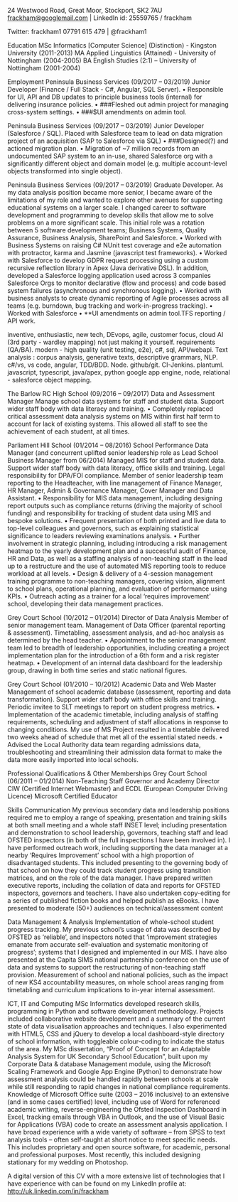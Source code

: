 24 Westwood Road, Great Moor, Stockport, SK2 7AU
frackham@googlemail.com	|  LinkedIn id: 25559765 / frackham
	
Twitter: frackham1
07791 615 479	|  @frackham1

Education
MSc Informatics [Computer Science] (Distinction) - Kingston University (2011-2013)
MA Applied Linguistics (Attained) - University of Nottingham (2004-2005)
BA English Studies (2:1) – University of Nottingham (2001-2004)

Employment
Peninsula Business Services (09/2017 – 03/2019) Junior Developer (Finance / Full Stack - C#, Angular, SQL Server).
•	Responsible for UI, API and DB updates to principle business tools (internal) for delivering insurance policies. 
•	###Fleshed out admin project for managing cross-system settings.
•	###$UI amendments on admin tool.


Peninsula Business Services (09/2017 – 03/2019) Junior Developer (Salesforce / SQL).
Placed with Salesforce team to lead on data migration project of an acquisition (SAP to Salesforce via SQL)
•	###Designed(?) and actioned migration plan.
•	Migration of ~7 million records from an undocumented SAP system to an in-use, shared Salesforce org with a significantly different object and domain model (e.g. multiple account-level objects transformed into single object).

Peninsula Business Services (09/2017 – 03/2019) Graduate Developer.
As my data analysis position became more senior, I became aware of the limitations of my role and wanted to explore other avenues for supporting educational systems on a larger scale. I changed career to software development and programming to develop skills that allow me to solve problems on a more significant scale.
This initial role was a rotation between 5 software development teams; Business Systems, Quality Assurance, Business Analysis, SharePoint and Salesforce. 
•	Worked with Business Systems on raising C# NUnit test coverage and e2e automation with protractor, karma and Jasmine (javascript test frameworks). 
•	Worked with Salesforce to develop GDPR request processing using a custom recursive reflection library in Apex (Java derivative DSL). In addition, developed a Salesforce logging application used across 3 companies Salesforce Orgs to monitor declarative (flow and process) and code based system failures (asynchronous and synchronous logging). 
•	Worked with business analysts to create dynamic reporting of Agile processes across all teams (e.g. burndown, bug tracking and work-in-progress tracking).
•	Worked with Salesforce 
•	**UI amendments on admin tool.TFS reporting / API work.

inventive, enthusiastic, new tech, DEvops, agile, customer focus, cloud AI (3rd party - wardley mapping) not just making it yourself. requirements (QA/BA). modern - high quality (unit testing, e2e), c#, sql, API/webapi. Text analysis : corpus analysis, generative texts, descriptive grammars, NLP. c#/vs, vs code, angular, TDD/BDD.  Node. github/git. CI-Jenkins. plantuml. javascript, typescript, java/apex, python google app engine, node, relational - salesforce object mapping. 
 
The Barlow RC High School (09/2016 – 09/2017) Data and Assessment Manager
Manage school data systems for staff and student data. Support wider staff body with data literacy and training. 
•	Completely replaced critical assessment data analysis systems on MIS within first half term to account for lack of existing systems. This allowed all staff to see the achievement of each student, at all times.

Parliament Hill School (01/2014 – 08/2016) School Performance Data Manager (and concurrent uplifted senior leadership role as Lead School Business Manager from 06/2014)
Managed MIS for staff and student data. Support wider staff body with data literacy, office skills and training. Legal responsibility for DPA/FOI compliance. Member of senior leadership team reporting to the Headteacher, with line management of Finance Manager, HR Manager, Admin & Governance Manager, Cover Manager and Data Assistant. 
•	Responsibility for MIS data management, including designing report outputs such as compliance returns (driving the majority of school funding) and responsibility for tracking of student data using MIS and bespoke solutions.
•	Frequent presentation of both printed and live data to top-level colleagues and governors, such as explaining statistical significance to leaders reviewing examinations analysis.
•	Further involvement in strategic planning, including introducing a risk management heatmap to the yearly development plan and a successful audit of Finance, HR and Data, as well as a staffing analysis of non-teaching staff in the lead up to a restructure and the use of automated MIS reporting tools to reduce workload at all levels.
•	Design & delivery of a 4-session management training programme to non-teaching managers, covering vision, alignment to school plans, operational planning, and evaluation of performance using KPIs. 
•	Outreach acting as a trainer for a local ‘requires improvement’ school, developing their data management practices.

Grey Court School (10/2012 – 01/2014) Director of Data Analysis
Member of senior management team. Management of Data Officer (parental reporting & assessment).  Timetabling, assessment analysis, and ad-hoc analysis as determined by the head teacher.
•	Appointment to the senior management team led to breadth of leadership opportunities, including creating a project implementation plan for the introduction of a 6th form and a risk register heatmap.
•	Development of an internal data dashboard for the leadership group, drawing in both time series and static national figures.

Grey Court School (01/2010 – 10/2012) Academic Data and Web Master
Management of school academic database (assessment, reporting and data transformation). Support wider staff body with office skills and training. Periodic invitee to SLT meetings to report on student progress metrics. 
•	Implementation of the academic timetable, including analysis of staffing requirements, scheduling and adjustment of staff allocations in response to changing conditions. My use of MS Project resulted in a timetable delivered two weeks ahead of schedule that met all of the essential stated needs.
•	Advised the Local Authority data team regarding admissions data, troubleshooting and streamlining their admission data format to make the data more easily imported into local schools. 

Professional Qualifications & Other Memberships
Grey Court School (06/2011 – 01/2014) Non-Teaching Staff Governor and Academy Director
CIW (Certified Internet Webmaster) and ECDL (European Computer Driving Licence)
Microsoft Certified Educator

Skills
Communication
My previous secondary data and leadership positions required me to employ a range of speaking, presentation and training skills at both small meeting and a whole staff INSET level; including presentation and demonstration to school leadership, governors, teaching staff and lead OFSTED inspectors (in both of the full inspections I have been involved in). 
I have performed outreach work, including supporting the data manager at a nearby ‘Requires Improvement’ school with a high proportion of disadvantaged students. This included presenting to the governing body of that school on how they could track student progress using transition matrices, and on the role of the data manager.
I have prepared written executive reports, including the collation of data and reports for OFSTED inspectors, governors and teachers. I have also undertaken copy-editing for a series of published fiction books and helped publish as eBooks.
I have presented to moderate (50+) audiences on technical/assessment content

Data Management & Analysis
Implementation of whole-school student progress tracking. My previous school’s usage of data was described by OFSTED as ‘reliable’, and inspectors noted that ‘improvement strategies emanate from accurate self-evaluation and systematic monitoring of progress’; systems that I designed and implemented in our MIS. I have also presented at the Capita SIMS national partnership conference on the use of data and systems to support the restructuring of non-teaching staff provision.
Measurement of school and national policies, such as the impact of new KS4 accountability measures, on whole school areas ranging from timetabling and curriculum implications to in-year internal assessment.

ICT, IT and Computing
MSc Informatics developed research skills, programming in Python and software development methodology. Projects included collaborative website development and a summary of the current state of data visualisation approaches and techniques. I also experimented with HTML5, CSS and jQuery to develop a local dashboard-style directory of school information, with toggleable colour-coding to indicate the status of the area. 
My MSc dissertation, “Proof of Concept for an Adaptable Analysis System for UK Secondary School Education”, built upon my Corporate Data & database Management module, using the Microsoft Scaling Framework and Google App Engine (Python) to demonstrate how assessment analysis could be handled rapidly between schools at scale while still responding to rapid changes in national compliance requirements.
Knowledge of Microsoft Office suite (2003 – 2016 inclusive) to an extensive (and in some cases certified) level, including use of Word for referenced academic writing, reverse-engineering the Ofsted Inspection Dashboard in Excel, tracking emails through VBA in Outlook, and the use of Visual Basic for Applications (VBA) code to create an assessment analysis application.
I have broad experience with a wide variety of software – from SPSS to text analysis tools – often self-taught at short notice to meet specific needs. This includes proprietary and open source software, for academic, personal and professional purposes. Most recently, this included designing stationary for my wedding on Photoshop.

A digital version of this CV with a more extensive list of technologies that I have experience with can be found on my LinkedIn profile at:  http://uk.linkedin.com/in/frackham
